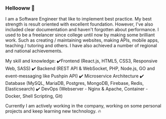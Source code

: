 ### Hellooww 👋

<!--
**AndriLaksono/AndriLaksono** is a ✨ _special_ ✨ repository because its `README.md` (this file) appears on your GitHub profile.

Here are some ideas to get you started:

- 🔭 I’m currently working on ...
- 🌱 I’m currently learning ...
- 👯 I’m looking to collaborate on ...
- 🤔 I’m looking for help with ...
- 💬 Ask me about ...
- 📫 How to reach me: ...
- 😄 Pronouns: ...
- ⚡ Fun fact: ...
-->


I am a Software Engineer that like to implement best practice. My best strength is result oriented with excellent foundation. However, I've also included clear documentation and haven't forgotten about performance. I used to be a freelancer since college until now by making some brilliant work. Such as creating / maintaining websites, making APIs, mobile apps, teaching / tutoring and others. I have also achieved a number of regional and national achievements.

My skill and knowledge:
✔️Frontend (React.js, HTML5, CSS3, Responsive Web, SASS)
✔️ Backend (REST API & WebSocket, PHP, Node.js, GO and event-messaging like Pushpin API)
✔️ Microservice Architecture
✔️ Database (MySQL, MariaDB, Postgres, MongoDB, Firebase, Redis, Elasticsearch)
✔️ DevOps (Webserver - Nginx & Apache, Container - Docker, Shell Scripting, Git)

Currently I am actively working in the company, working on some personal projects and keep learning new technology. 🔥
